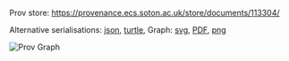 
Prov store: https://provenance.ecs.soton.ac.uk/store/documents/113304/

Alternative serialisations: [json](https://provenance.ecs.soton.ac.uk/store/documents/113304.json), [turtle](https://provenance.ecs.soton.ac.uk/store/documents/113304.ttl),
Graph: [svg](https://provenance.ecs.soton.ac.uk/store/documents/113304.svg), [PDF](https://provenance.ecs.soton.ac.uk/store/documents/113304.pdf), [png](https://provenance.ecs.soton.ac.uk/store/documents/113304.png)

![Prov Graph](https://provenance.ecs.soton.ac.uk/store/documents/113304.png)

        